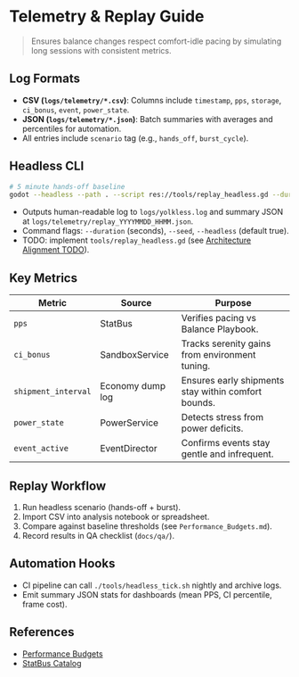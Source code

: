 # Telemetry & Replay Guide

> Ensures balance changes respect comfort-idle pacing by simulating long sessions with consistent metrics.

## Log Formats
- **CSV (`logs/telemetry/*.csv`)**: Columns include `timestamp`, `pps`, `storage`, `ci_bonus`, `event`, `power_state`.
- **JSON (`logs/telemetry/*.json`)**: Batch summaries with averages and percentiles for automation.
- All entries include `scenario` tag (e.g., `hands_off`, `burst_cycle`).

## Headless CLI
```bash
# 5 minute hands-off baseline
godot --headless --path . --script res://tools/replay_headless.gd --duration=300 --seed=12345
```
- Outputs human-readable log to `logs/yolkless.log` and summary JSON at `logs/telemetry/replay_YYYYMMDD_HHMM.json`.
- Command flags: `--duration` (seconds), `--seed`, `--headless` (default true).
- TODO: implement `tools/replay_headless.gd` (see [Architecture Alignment TODO](../architecture/Implementation_TODO.md)).

## Key Metrics
| Metric | Source | Purpose |
| ------ | ------ | ------- |
| `pps` | StatBus | Verifies pacing vs Balance Playbook. |
| `ci_bonus` | SandboxService | Tracks serenity gains from environment tuning. |
| `shipment_interval` | Economy dump log | Ensures early shipments stay within comfort bounds. |
| `power_state` | PowerService | Detects stress from power deficits. |
| `event_active` | EventDirector | Confirms events stay gentle and infrequent. |

## Replay Workflow
1. Run headless scenario (hands-off + burst).
2. Import CSV into analysis notebook or spreadsheet.
3. Compare against baseline thresholds (see `Performance_Budgets.md`).
4. Record results in QA checklist (`docs/qa/`).

## Automation Hooks
- CI pipeline can call `./tools/headless_tick.sh` nightly and archive logs.
- Emit summary JSON stats for dashboards (mean PPS, CI percentile, frame cost).

## References
- [Performance Budgets](Performance_Budgets.md)
- [StatBus Catalog](../architecture/StatBus_Catalog.md)

